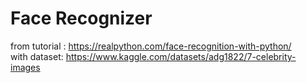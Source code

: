 # Face Recognizer

from tutorial : https://realpython.com/face-recognition-with-python/ <br>
with dataset: https://www.kaggle.com/datasets/adg1822/7-celebrity-images
